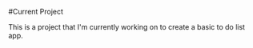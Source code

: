 #Current Project

This is a project that I'm currently working on to create a basic to do list app.
